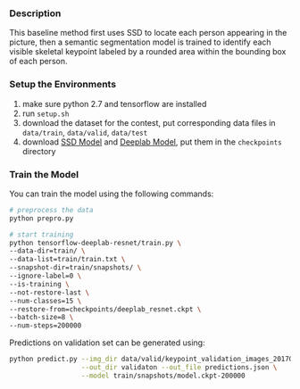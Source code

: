 ### Description
This baseline method first uses SSD to locate each person appearing in the picture, then a semantic segmentation model is trained to identify each visible skeletal keypoint labeled by a rounded area within the bounding box of each person. 


### Setup the Environments
1. make sure python 2.7 and tensorflow are installed 
1. run `setup.sh`
1. download the dataset for the contest, put corresponding data files in `data/train`, `data/valid`, `data/test`
1. download [SSD Model](https://drive.google.com/file/d/0B0qPCUZ-3YwWT1RCLVZNN3RTVEU) and 
[Deeplab Model](https://drive.google.com/drive/folders/0B_rootXHuswsZ0E4Mjh1ZU5xZVU), 
put them in the `checkpoints` directory

### Train the Model
You can train the model using the following commands:
```bash
# preprocess the data
python prepro.py

# start training
python tensorflow-deeplab-resnet/train.py \
--data-dir=train/ \
--data-list=train/train.txt \
--snapshot-dir=train/snapshots/ \
--ignore-label=0 \
--is-training \
--not-restore-last \
--num-classes=15 \
--restore-from=checkpoints/deeplab_resnet.ckpt \
--batch-size=8 \
--num-steps=200000
```

Predictions on validation set can be generated using:
```bash
python predict.py --img_dir data/valid/keypoint_validation_images_20170911\
                  --out_dir validaton --out_file predictions.json \
                  --model train/snapshots/model.ckpt-200000
```

